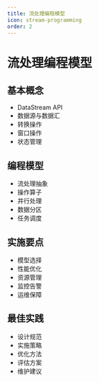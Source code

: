```yaml
---
title: 流处理编程模型
icon: stream-programming
order: 2
---
```


# 流处理编程模型

## 基本概念
- DataStream API
- 数据源与数据汇
- 转换操作
- 窗口操作
- 状态管理

## 编程模型
- 流处理抽象
- 操作算子
- 并行处理
- 数据分区
- 任务调度

## 实施要点
- 模型选择
- 性能优化
- 资源管理
- 监控告警
- 运维保障

## 最佳实践
- 设计规范
- 实施策略
- 优化方法
- 评估方案
- 维护建议
